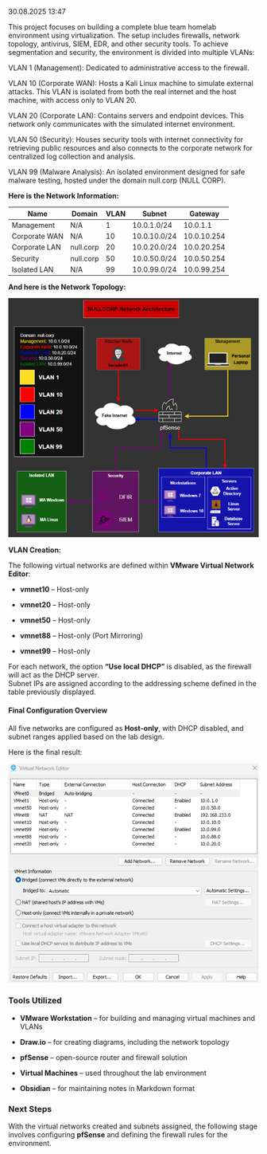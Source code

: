 30.08.2025 13:47

This project focuses on building a complete blue team homelab environment using virtualization. The setup includes firewalls, network topology, antivirus, SIEM, EDR, and other security tools. To achieve segmentation and security, the environment is divided into multiple VLANs:

VLAN 1 (Management): Dedicated to administrative access to the firewall.

VLAN 10 (Corporate WAN): Hosts a Kali Linux machine to simulate external attacks. This VLAN is isolated from both the real internet and the host machine, with access only to VLAN 20.

VLAN 20 (Corporate LAN): Contains servers and endpoint devices. This network only communicates with the simulated internet environment.

VLAN 50 (Security): Houses security tools with internet connectivity for retrieving public resources and also connects to the corporate network for centralized log collection and analysis.

VLAN 99 (Malware Analysis): An isolated environment designed for safe malware testing, hosted under the domain null.corp (NULL CORP).

**Here is the Network Information:**

| Name          | Domain    | VLAN | Subnet       | Gateway     |
| ------------- | --------- | ---- | ------------ | ----------- |
| Management    | N/A       | 1    | 10.0.1.0/24  | 10.0.1.1    |
| Corporate WAN | N/A       | 10   | 10.0.10.0/24 | 10.0.10.254 |
| Corporate LAN | null.corp | 20   | 10.0.20.0/24 | 10.0.20.254 |
| Security      | null.corp | 50   | 10.0.50.0/24 | 10.0.50.254 |
| Isolated LAN  | N/A       | 99   | 10.0.99.0/24 | 10.0.99.254 |

**And here is the Network Topology:**

![Network Topology](https://github.com/v3n1x/Projects/blob/main/Assets/Asset01.png)

**VLAN Creation:** 

The following virtual networks are defined within **VMware Virtual Network Editor**:

- **vmnet10** – Host-only
    
- **vmnet20** – Host-only
    
- **vmnet50** – Host-only

- **vmnet88** – Host-only (Port Mirroring)
    
- **vmnet99** – Host-only
    

For each network, the option **“Use local DHCP”** is disabled, as the firewall will act as the DHCP server.  
Subnet IPs are assigned according to the addressing scheme defined in the table previously displayed.

#### Final Configuration Overview

All five networks are configured as **Host-only**, with DHCP disabled, and subnet ranges applied based on the lab design.

Here is the final result: 

![Network Topology](https://github.com/v3n1x/Projects/blob/main/Assets/Asset02-v2.png)

### Tools Utilized

- **VMware Workstation** – for building and managing virtual machines and VLANs
    
- **Draw.io** – for creating diagrams, including the network topology
    
- **pfSense** – open-source router and firewall solution
    
- **Virtual Machines** – used throughout the lab environment
    
- **Obsidian** – for maintaining notes in Markdown format

### Next Steps

With the virtual networks created and subnets assigned, the following stage involves configuring **pfSense** and defining the firewall rules for the environment.
